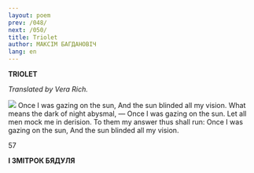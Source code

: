 ```yaml
---
layout: poem
prev: /048/
next: /050/
title: Triolet
author: МАКСІМ БАГДАНОВІЧ
lang: en
---
```



 
**TRIOLET**

_Translated by Vera Rich._

  
![](2022-%D0%9C%D1%96%D0%BD%D1%81%D0%BA-%D0%BB%D1%83%D1%87%D0%BD%D0%B0%D1%81%D1%86%D1%8C-%D0%BC%D1%96%D0%BA%D0%BE%D0%BB%D0%B0-%D0%BC%D1%8F%D1%82%D0%BB%D1%96%D1%86%D0%BA%D1%96_html_53e7cda331c5490b.jpg) Once I was gazing on the sun, And the sun blinded all my vision. What means the dark of night abysmal, — Once I was gazing on the sun. Let all men mock me in derision. To them my answer thus shall run: Once I was gazing on the sun, And the sun blinded all my vision.

57

  

**I  ЗМІТРОК БЯДУЛЯ**
